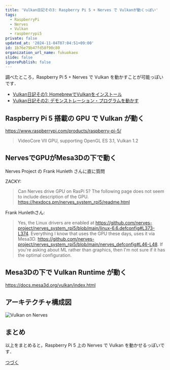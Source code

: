 ```yaml
---
title: 'Vulkan日記その3: Raspberry Pi 5 + Nerves で Vulkanが動くっぽい'
tags:
  - RaspberryPi
  - Nerves
  - Vulkan
  - raspberrypi5
private: false
updated_at: '2024-11-04T07:04:51+09:00'
id: 1b76e79b47fd58f90c80
organization_url_name: fukuokaex
slide: false
ignorePublish: false
---
```

調べたところ，Raspberry Pi 5 + Nerves で Vulkan を動かすことが可能っぽいです．

- [Vulkan日記その1: HomebrewでVulkanをインストール](https://qiita.com/zacky1972/items/967d6ea213ee658bfa43)
- [Vulkan日記その2: デモンストレーション・プログラムを動かす](https://qiita.com/zacky1972/items/65ac97e850441958a7ea)

## Raspberry Pi 5 搭載の GPU で Vulkan が動く

https://www.raspberrypi.com/products/raspberry-pi-5/

> VideoCore VII GPU, supporting OpenGL ES 3.1, Vulkan 1.2

## NervesでGPUがMesa3Dの下で動く

Nerves Project の Frank Hunleth さんに直に質問

ZACKY:

> Can Nerves drive GPU on RasPi 5? The following page does not seem to include description of the GPU.
> https://hexdocs.pm/nerves_system_rpi5/readme.html

Frank Hunlethさん:

> Yes, the Linux drivers are enabled at https://github.com/nerves-project/nerves_system_rpi5/blob/main/linux-6.6.defconfig#L373-L374. 
> Everything I know that uses the GPU these days, uses it via Mesa3D. https://github.com/nerves-project/nerves_system_rpi5/blob/main/nerves_defconfig#L46-L48. 
> If you're asking about ML rather than graphics, then I'm not sure if it has the optimal configuration.

## Mesa3Dの下で Vulkan Runtime が動く 

https://docs.mesa3d.org/vulkan/index.html

## アーキテクチャ構成図

![Vulkan on Nerves](https://qiita-image-store.s3.ap-northeast-1.amazonaws.com/0/55223/671653e4-5fcf-c774-4028-555486e7a343.png)

## まとめ

以上をまとめると，Raspberry Pi 5 上の Nerves で Vulkan を動かせるっぽいです．

[つづく](https://qiita.com/zacky1972/items/85bbcb135db4f90ad09e)
